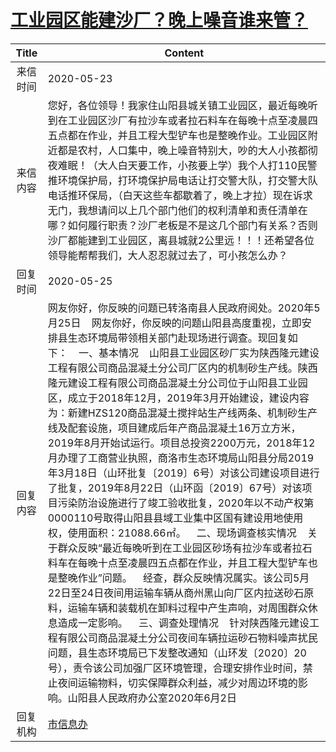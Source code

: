 # <a href="http://www.shangluo.gov.cn/zmhd/ldxxxx.jsp?urltype=leadermail.LeaderMailContentUrl&wbtreeid=1112&leadermailid=5901">工业园区能建沙厂？晚上噪音谁来管？</a>
| Title |                                                                                                                                                                                                                                                                                                                                                                                              Content                                                                                                                                                                                                                                                                                                                                                                                              |
|:-----:|---------------------------------------------------------------------------------------------------------------------------------------------------------------------------------------------------------------------------------------------------------------------------------------------------------------------------------------------------------------------------------------------------------------------------------------------------------------------------------------------------------------------------------------------------------------------------------------------------------------------------------------------------------------------------------------------------------------------------------------------------------------------------------------------------|
| 来信时间  | 2020-05-23                                                                                                                                                                                                                                                                                                                                                                                                                                                                                                                                                                                                                                                                                                                                                                                        |
| 来信内容  | 您好，各位领导！我家住山阳县城关镇工业园区，最近每晚听到在工业园区沙厂有拉沙车或者拉石料车在每晚十点至凌晨四五点都在作业，并且工程大型铲车也是整晚作业。工业园区附近都是农村，人口集中，晚上噪音特别大，吵的大人小孩都彻夜难眠！（大人白天要工作，小孩要上学）我个人打110民警推环境保护局，打环境保护局电话让打交警大队，打交警大队电话推环保局，（白天这些车都歇着了，晚上才拉）现在诉求无门，我想请问以上几个部门他们的权利清单和责任清单在哪？如何履行职责？沙厂老板是不是这几个部门有关系？否则沙厂都能建到工业园区，离县城就2公里远！！！还希望各位领导能帮帮我们，大人忍忍就过去了，可小孩怎么办？                                                                                                                                                                                                                                                                                                                                                                                                                                                                                            |
| 回复时间  | 2020-05-25                                                                                                                                                                                                                                                                                                                                                                                                                                                                                                                                                                                                                                                                                                                                                                                        |
| 回复内容  | 网友你好，你反映的问题已转洛南县人民政府阅处。2020年5月25日    网友你好，你反映的问题山阳县高度重视，立即安排县生态环境局带领相关部门赴现场进行调查。现回复如下：    一、基本情况    山阳县工业园区砂厂实为陕西隆元建设工程有限公司商品混凝土分公司厂区内的机制砂生产线。陕西隆元建设工程有限公司商品混凝土分公司位于山阳县工业园区，成立于2018年12月，2019年3月开始建设，建设内容为：新建HZS120商品混凝土搅拌站生产线两条、机制砂生产线及配套设施，项目建成后年产商品混凝土16万立方米，2019年8月开始试运行。项目总投资2200万元，2018年12月办理了工商营业执照，商洛市生态环境局山阳县分局2019年3月18日（山环批复〔2019〕6号）对该公司建设项目进行了批复，2019年8月22日（山环函〔2019〕67号）对该项目污染防治设施进行了竣工验收批复，2020年以不动产权第0000110号取得山阳县县域工业集中区国有建设用地使用权，使用面积：21088.66㎡。    二、现场调查核实情况    关于群众反映“最近每晚听到在工业园区砂场有拉沙车或者拉石料车在每晚十点至凌晨四五点都在作业，并且工程大型铲车也是整晚作业”问题。    经查，群众反映情况属实。该公司5月22日至24日夜间用运输车辆从商州黑山向厂区内拉送砂石原料，运输车辆和装载机在卸料过程中产生声响，对周围群众休息造成一定影响。    三、调查处理情况    针对陕西隆元建设工程有限公司商品混凝土分公司夜间车辆拉运砂石物料噪声扰民问题，县生态环境局已下发整改通知（山环发〔2020〕20号），责令该公司加强厂区环境管理，合理安排作业时间，禁止夜间运输物料，切实保障群众利益，减少对周边环境的影响。山阳县人民政府办公室2020年6月2日 |
| 回复机构  | <a href="../../categories/agencies/市信息办.md">市信息办</a>                                                                                                                                                                                                                                                                                                                                                                                                                                                                                                                                                                                                                                                                                                                                                |